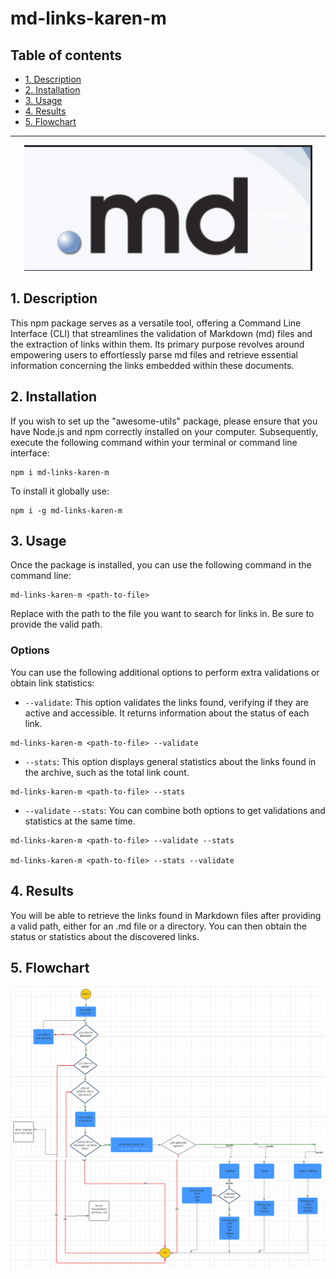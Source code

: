 # md-links-karen-m

## Table of contents

* [1. Description](#1-description)
* [2. Installation](#2-installation)
* [3. Usage](#3-usage)
* [4. Results](#4-results)
* [5. Flowchart](#5-flowchart)

***
<p align="center">
  <img src="./test/mdImage.PNG" alt=".md">
</p>

## 1. Description

This npm package serves as a versatile tool, offering a Command Line Interface (CLI) that streamlines the validation of Markdown (md) files and the extraction of links within them. Its primary purpose revolves around empowering users to effortlessly parse md files and retrieve essential information concerning the links embedded within these documents.

## 2. Installation

If you wish to set up the "awesome-utils" package, please ensure that you have Node.js and npm correctly installed on your computer. Subsequently, execute the following command within your terminal or command line interface:

```
npm i md-links-karen-m
```

To install it globally use:

```
npm i -g md-links-karen-m
```
## 3. Usage

Once the package is installed, you can use the following command in the command line:

```
md-links-karen-m <path-to-file>
```

Replace <path-to-file> with the path to the file you want to search for links in. Be sure to provide the valid path.

### Options

You can use the following additional options to perform extra validations or obtain link statistics:

* `--validate`: This option validates the links found, verifying if they are active and accessible. It returns information about the status of each link.

```
md-links-karen-m <path-to-file> --validate

```

* `--stats`: This option displays general statistics about the links found in the archive, such as the total link count.

```
md-links-karen-m <path-to-file> --stats

```

* `--validate` `--stats`: You can combine both options to get validations and statistics at the same time.

```
md-links-karen-m <path-to-file> --validate --stats

md-links-karen-m <path-to-file> --stats --validate
```


## 4. Results

You will be able to retrieve the links found in Markdown files after providing a valid path, either for an .md file or a directory. You can then obtain the status or statistics about the discovered links.

## 5. Flowchart

![Flowchart](./test/mdLinks1.PNG)
![Flowchart](./test/mdLinks2.PNG)
